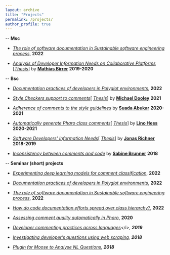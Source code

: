 ```yaml
---
layout: archive
title: "Projects"
permalink: /projects/
author_profile: true
---
```

<!--
{% if author.googlescholar %}
  You can also find my articles on <u><a href="{{author.googlescholar}}">my Google Scholar profile</a>.</u>
{% endif %}


{% include base_path %}

{% for post in site.publications reversed %}
  {% include archive-single.html %}
{% endfor %}
-->

--
<b> Msc </b>

* <i>[The role of software documentation in Sustainable software engineering process](https://seg.inf.unibe.ch/teaching/current/seminars-topics-22/)</i>, 
<b> 2022 </b>

* <i>[Analysis of Developer Information Needs on Collaborative Platforms](http://scg.unibe.ch/archive/masters/Birr20a.pdf)</i>
[<i>[Thesis](http://scg.unibe.ch/archive/masters/Birr20a.pdf)</i>] by
<b>[Mathias Birrer](http://scg.unibe.ch/wiki/alumni/MathiasBirrer)</b>
<b> 2019-2020 </b>

-- 
<b> Bsc </b>

* <i>[Documentation practices of developers in Polyglot environments](https://seg.inf.unibe.ch/teaching/current/seminars-topics-22/)</i>, 
<b> 2022 </b>

* <i>[Style Checkers support to comments](http://scg.unibe.ch/wiki/projects/mastersbachelorsprojects/Commenting-conventions-in-style-guidelines-style-checkers)</i>[<i>
[Thesis](http://scg.unibe.ch/archive/projects/Dool21a.pdf)</i>] by
<b>[Michael Dooley](http://scg.unibe.ch/wiki/students/MichaelDooley)</b>
<b> 2021 </b>

* <i>[Adherence of comments to the style guidelines](http://scg.unibe.ch/wiki/projects/mastersbachelorsprojects/Adherence-of-class-comments-style-guidelines)</i> by
<b>[Suada Abukar](http://scg.unibe.ch/wiki/students/SuadaAbukar)</b>
<b> 2020-2021 </b>

* <i>[Automatically generate Pharo class comments](http://scg.unibe.ch/wiki/projects/mastersbachelorsprojects/Automatically-generate-Pharo-class-comments)</i>[
<i>[Thesis](http://scg.unibe.ch/archive/projects/Hess21a.pdf)</i>] by
<b>[Lino Hess](http://scg.unibe.ch/wiki/students/LinoHess)</b>
<b> 2020-2021 </b>

* <i>[Software Developers' Information Needs](http://scg.unibe.ch/wiki/projects/mastersbachelorsprojects/Derive-the-context)</i>[
<i>[Thesis](http://scg.unibe.ch/archive/projects/Rich19a.pdf)</i>] by
<b>[Jonas Richner](http://scg.unibe.ch/wiki/alumni/JonasRichner)</b>
<b> 2018-2019 </b>

* <i>[Inconsistency between comments and code](http://scg.unibe.ch/wiki/projects/mastersbachelorsprojects/Analyzing-the-inconsistency-between-comments-and-source-code-in-Pharo)</i> by
<b> [Sabine Brunner](http://scg.unibe.ch/wiki/alumni/SabineBrunner)</b>
<b> 2018 </b>


--
<b> Seminar (short) projects </b>

* <i>[Experimenting deep learning models for comment classification](https://www.digitale-nachhaltigkeit.unibe.ch/studies/bachelor_s__and_master_s_theses_at_inf/natural_language_processing/developing_a_tool_to_classify_types_of_information_from_comments/index_eng.html)</i>, 
<b> 2022 </b>


* <i>[Documentation practices of developers in Polyglot environments](https://seg.inf.unibe.ch/teaching/current/seminars-topics-22/)</i>, 
<b> 2022 </b>

* <i>[The role of software documentation in Sustainable software engineering process](https://seg.inf.unibe.ch/teaching/current/seminars-topics-22/)</i>, 
<b> 2022 </b>


* <i>[How do code documentation efforts spread over class hierarchy?](https://seg.inf.unibe.ch/teaching/current/seminars-topics-22/)</i>, 
<b> 2022 </b>

* <i>[Assessing comment quality automatically in Pharo](http://scg.unibe.ch/wiki/projects/mastersbachelorsprojects/Assess-quality-of-pharo-comments)</i>, 
<b> 2020 </b>

* <i>[Developer commenting practices across languages](http://scg.unibe.ch/wiki/projects/mastersbachelorsprojects/How-class-comments-differ-in-common-programming-languages?)</i>, 
<b> 2019 </b>

* <i>[Investigating developer’s questions using web scraping](http://scg.unibe.ch/wiki/projects/mastersbachelorsprojects/Investigating-developer___s-questions-using-web-scraping)</i>, 
<b> 2018 </b>

* <i>[Plugin for Moose to Analyse NL Questions](http://scg.unibe.ch/wiki/projects/archive/Moose-plugin-for-nlp)</i>, 
<b> 2018 </b>